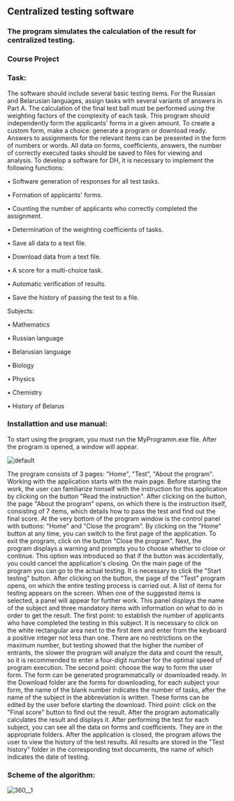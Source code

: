## Centralized testing software
### The program simulates the calculation of the result for centralized testing.
### Course Project
### Task:
The software should include several basic testing items. For the Russian and Belarusian languages, assign tasks with several variants of answers in Part A. The calculation of the final test ball must be performed using the weighting factors of the complexity of each task. This program should independently form the applicants' forms in a given amount. To create a custom form, make a choice: generate a program or download ready. Answers to assignments for the relevant items can be presented in the form of numbers or words. All data on forms, coefficients, answers, the number of correctly executed tasks should be saved to files for viewing and analysis.
To develop a software for DH, it is necessary to implement the following functions:

• Software generation of responses for all test tasks.

• Formation of applicants' forms.

• Counting the number of applicants who correctly completed the assignment.

• Determination of the weighting coefficients of tasks.

• Save all data to a text file.

• Download data from a text file.

• A score for a multi-choice task.

• Automatic verification of results.

• Save the history of passing the test to a file.

Subjects:

•	Mathematics

•	Russian language

•	Belarusian language

• Biology

• Physics

• Chemistry

• History of Belarus

### Installattion and use manual:

To start using the program, you must run the MyProgramm.exe file. After the program is opened, a window will appear.

![default](https://user-images.githubusercontent.com/37573044/41461309-07c66d04-7098-11e8-84aa-2fdb91d624ed.png)

The program consists of 3 pages: "Home", "Test", "About the program". Working with the application starts with the main page. Before starting the work, the user can familiarize himself with the instruction for this application by clicking on the button "Read the instruction". After clicking on the button, the page "About the program" opens, on which there is the instruction itself, consisting of 7 items, which details how to pass the test and find out the final score. At the very bottom of the program window is the control panel with buttons: "Home" and "Close the program". By clicking on the "Home" button at any time, you can switch to the first page of the application. To exit the program, click on the button "Close the program". Next, the program displays a warning and prompts you to choose whether to close or continue. This option was introduced so that if the button was accidentally, you could cancel the application's closing. On the main page of the program you can go to the actual testing. It is necessary to click the "Start testing" button. After clicking on the button, the page of the "Test" program opens, on which the entire testing process is carried out. A list of items for testing appears on the screen. When one of the suggested items is selected, a panel will appear for further work. This panel displays the name of the subject and three mandatory items with information on what to do in order to get the result. The first point: to establish the number of applicants who have completed the testing in this subject. It is necessary to click on the white rectangular area next to the first item and enter from the keyboard a positive integer not less than one. There are no restrictions on the maximum number, but testing showed that the higher the number of entrants, the slower the program will analyze the data and count the result, so it is recommended to enter a four-digit number for the optimal speed of program execution.
The second point: choose the way to form the user form. The form can be generated programmatically or downloaded ready. In the Download folder are the forms for downloading, for each subject your form, the name of the blank number indicates the number of tasks, after the name of the subject in the abbreviation is written. These forms can be edited by the user before starting the download.
Third point: click on the "Final score" button to find out the result. After the program automatically calculates the result and displays it. After performing the test for each subject, you can see all the data on forms and coefficients. They are in the appropriate folders. After the application is closed, the program allows the user to view the history of the test results. All results are stored in the "Test history" folder in the corresponding text documents, the name of which indicates the date of testing.

### Scheme of the algorithm:
![360__1](https://user-images.githubusercontent.com/37573044/41412309-40357866-6fe8-11e8-9e2d-643a98a5811b.jpg)
